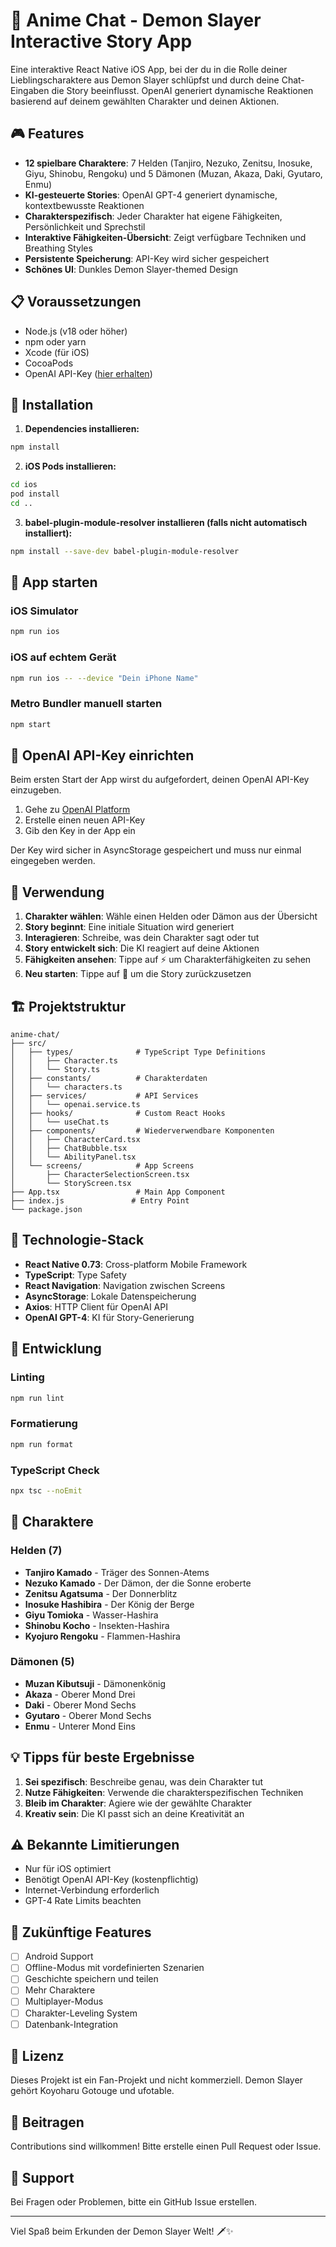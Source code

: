 # 🗾 Anime Chat - Demon Slayer Interactive Story App

Eine interaktive React Native iOS App, bei der du in die Rolle deiner Lieblingscharaktere aus Demon Slayer schlüpfst und durch deine Chat-Eingaben die Story beeinflusst. OpenAI generiert dynamische Reaktionen basierend auf deinem gewählten Charakter und deinen Aktionen.

## 🎮 Features

- **12 spielbare Charaktere**: 7 Helden (Tanjiro, Nezuko, Zenitsu, Inosuke, Giyu, Shinobu, Rengoku) und 5 Dämonen (Muzan, Akaza, Daki, Gyutaro, Enmu)
- **KI-gesteuerte Stories**: OpenAI GPT-4 generiert dynamische, kontextbewusste Reaktionen
- **Charakterspezifisch**: Jeder Charakter hat eigene Fähigkeiten, Persönlichkeit und Sprechstil
- **Interaktive Fähigkeiten-Übersicht**: Zeigt verfügbare Techniken und Breathing Styles
- **Persistente Speicherung**: API-Key wird sicher gespeichert
- **Schönes UI**: Dunkles Demon Slayer-themed Design

## 📋 Voraussetzungen

- Node.js (v18 oder höher)
- npm oder yarn
- Xcode (für iOS)
- CocoaPods
- OpenAI API-Key ([hier erhalten](https://platform.openai.com/api-keys))

## 🚀 Installation

1. **Dependencies installieren:**
```bash
npm install
```

2. **iOS Pods installieren:**
```bash
cd ios
pod install
cd ..
```

3. **babel-plugin-module-resolver installieren (falls nicht automatisch installiert):**
```bash
npm install --save-dev babel-plugin-module-resolver
```

## 🎯 App starten

### iOS Simulator
```bash
npm run ios
```

### iOS auf echtem Gerät
```bash
npm run ios -- --device "Dein iPhone Name"
```

### Metro Bundler manuell starten
```bash
npm start
```

## 🔑 OpenAI API-Key einrichten

Beim ersten Start der App wirst du aufgefordert, deinen OpenAI API-Key einzugeben.

1. Gehe zu [OpenAI Platform](https://platform.openai.com/api-keys)
2. Erstelle einen neuen API-Key
3. Gib den Key in der App ein

Der Key wird sicher in AsyncStorage gespeichert und muss nur einmal eingegeben werden.

## 📱 Verwendung

1. **Charakter wählen**: Wähle einen Helden oder Dämon aus der Übersicht
2. **Story beginnt**: Eine initiale Situation wird generiert
3. **Interagieren**: Schreibe, was dein Charakter sagt oder tut
4. **Story entwickelt sich**: Die KI reagiert auf deine Aktionen
5. **Fähigkeiten ansehen**: Tippe auf ⚡ um Charakterfähigkeiten zu sehen
6. **Neu starten**: Tippe auf 🔄 um die Story zurückzusetzen

## 🏗️ Projektstruktur

```
anime-chat/
├── src/
│   ├── types/              # TypeScript Type Definitions
│   │   ├── Character.ts
│   │   └── Story.ts
│   ├── constants/          # Charakterdaten
│   │   └── characters.ts
│   ├── services/           # API Services
│   │   └── openai.service.ts
│   ├── hooks/              # Custom React Hooks
│   │   └── useChat.ts
│   ├── components/         # Wiederverwendbare Komponenten
│   │   ├── CharacterCard.tsx
│   │   ├── ChatBubble.tsx
│   │   └── AbilityPanel.tsx
│   └── screens/            # App Screens
│       ├── CharacterSelectionScreen.tsx
│       └── StoryScreen.tsx
├── App.tsx                 # Main App Component
├── index.js               # Entry Point
└── package.json
```

## 🎨 Technologie-Stack

- **React Native 0.73**: Cross-platform Mobile Framework
- **TypeScript**: Type Safety
- **React Navigation**: Navigation zwischen Screens
- **AsyncStorage**: Lokale Datenspeicherung
- **Axios**: HTTP Client für OpenAI API
- **OpenAI GPT-4**: KI für Story-Generierung

## 🔧 Entwicklung

### Linting
```bash
npm run lint
```

### Formatierung
```bash
npm run format
```

### TypeScript Check
```bash
npx tsc --noEmit
```

## 📝 Charaktere

### Helden (7)
- **Tanjiro Kamado** - Träger des Sonnen-Atems
- **Nezuko Kamado** - Der Dämon, der die Sonne eroberte
- **Zenitsu Agatsuma** - Der Donnerblitz
- **Inosuke Hashibira** - Der König der Berge
- **Giyu Tomioka** - Wasser-Hashira
- **Shinobu Kocho** - Insekten-Hashira
- **Kyojuro Rengoku** - Flammen-Hashira

### Dämonen (5)
- **Muzan Kibutsuji** - Dämonenkönig
- **Akaza** - Oberer Mond Drei
- **Daki** - Oberer Mond Sechs
- **Gyutaro** - Oberer Mond Sechs
- **Enmu** - Unterer Mond Eins

## 💡 Tipps für beste Ergebnisse

1. **Sei spezifisch**: Beschreibe genau, was dein Charakter tut
2. **Nutze Fähigkeiten**: Verwende die charakterspezifischen Techniken
3. **Bleib im Charakter**: Agiere wie der gewählte Charakter
4. **Kreativ sein**: Die KI passt sich an deine Kreativität an

## ⚠️ Bekannte Limitierungen

- Nur für iOS optimiert
- Benötigt OpenAI API-Key (kostenpflichtig)
- Internet-Verbindung erforderlich
- GPT-4 Rate Limits beachten

## 🔮 Zukünftige Features

- [ ] Android Support
- [ ] Offline-Modus mit vordefinierten Szenarien
- [ ] Geschichte speichern und teilen
- [ ] Mehr Charaktere
- [ ] Multiplayer-Modus
- [ ] Charakter-Leveling System
- [ ] Datenbank-Integration

## 📄 Lizenz

Dieses Projekt ist ein Fan-Projekt und nicht kommerziell. Demon Slayer gehört Koyoharu Gotouge und ufotable.

## 🤝 Beitragen

Contributions sind willkommen! Bitte erstelle einen Pull Request oder Issue.

## 📧 Support

Bei Fragen oder Problemen, bitte ein GitHub Issue erstellen.

---

Viel Spaß beim Erkunden der Demon Slayer Welt! 🗡️✨
